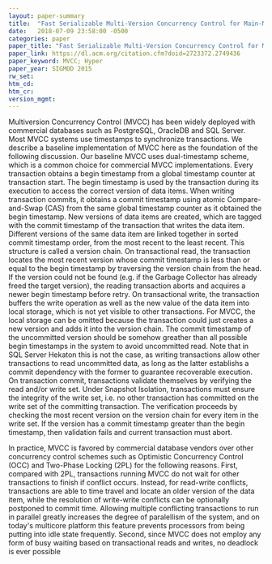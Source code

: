 ```yaml
---
layout: paper-summary
title:  "Fast Serializable Multi-Version Concurrency Control for Main-Memory Database Systems"
date:   2018-07-09 23:58:00 -0500
categories: paper
paper_title: "Fast Serializable Multi-Version Concurrency Control for Main-Memory Database Systems"
paper_link: https://dl.acm.org/citation.cfm?doid=2723372.2749436
paper_keyword: MVCC; Hyper
paper_year: SIGMOD 2015
rw_set: 
htm_cd: 
htm_cr: 
version_mgmt: 
---
```


Multiversion Concurrency Control (MVCC) has been widely deployed with commercial databases such as PostgreSQL,
OracleDB and SQL Server. Most MVCC systems use timestamps to synchronize transactions. We describe a baseline 
implementation of MVCC here as the foundation of the following discussion. Our baseline MVCC uses dual-timestamp
scheme, which is a common choice for commercial MVCC implementations. Every transaction obtains a begin timestamp
from a global timestamp counter at transaction start. The begin timestamp is used by the transaction during its 
execution to access the correct version of data items. When writing transaction commits, it obtains a commit timestamp
using atomic Compare-and-Swap (CAS) from the same global timestamp counter as it obtained the begin timestamp. New versions
of data items are created, which are tagged with the commit timestamp of the transaction that writes the data item. 
Different versions of the same data item are linked together in sorted commit timestamp order, from the most recent
to the least recent. This structure is called a version chain. On transactional read, the transaction locates the most 
recent version whose commit timestamp is less than or equal to the begin timestamp by traversing the version chain from
the head. If the version could not be found (e.g. if the Garbage Collector has already freed the target version), the 
reading transaction aborts and acquires a newer begin timestamp before retry. On transactional write, the 
transaction buffers the write operation as well as the new value of the data item into local storage, which is not yet 
visible to other transactions. For MVCC, the local storage can be omitted because the transaction could just creates a 
new version and adds it into the version chain. The commit timestamp of the uncommitted version should be somehow greather
than all possible begin timestamps in the system to avoid uncommitted read. Note that in SQL Server Hekaton this is not
the case, as writing transactions allow other transactions to read uncommitted data, as long as the latter establishs
a commit dependency with the former to guarantee recoverable execution. On transaction commit, transactions validate
themselves by verifying the read and/or write set. Under Snapshot Isolation, transactions must ensure the integrity of 
the write set, i.e. no other transaction has committed on the write set of the committing transaction. The verification
proceeds by checking the most recent version on the version chain for every item in the write set. If the version has 
a commit timestamp greater than the begin timestamp, then validation fails and current transaction must abort.

In practice, MVCC is favored by commercial database vendors over other concurrency control schemes 
such as Optimistic Concurrency Control (OCC) and Two-Phase Locking (2PL) for the following reasons. First, compared with
2PL, transactions running MVCC do not wait for other transactions to finish if conflict occurs. Instead, for read-write 
conflicts, transactions are able to time travel and locate an older version of the data item, while the resolution of 
write-write conflicts can be optionally postponed to commit time. Allowing multiple conflicting transactions to run in
parallel greatly increases the degree of paralellism of the system, and on today's multicore platform this feature prevents
processors from being putting into idle state frequently. Second, since MVCC does not employ any form of busy waiting
based on transactional reads and writes, no deadlock is ever possible